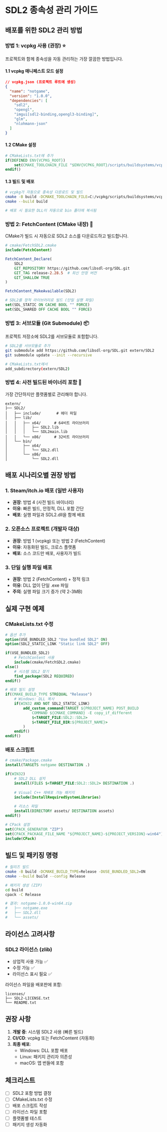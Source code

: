 # SDL2 종속성 관리 가이드

## 배포를 위한 SDL2 관리 방법

### 방법 1: vcpkg 사용 (권장) ⭐
프로젝트와 함께 종속성을 자동 관리하는 가장 깔끔한 방법입니다.

#### 1.1 vcpkg 매니페스트 모드 설정
```json
// vcpkg.json (프로젝트 루트에 생성)
{
  "name": "notgame",
  "version": "1.0.0",
  "dependencies": [
    "sdl2",
    "opengl",
    "imgui[sdl2-binding,opengl3-binding]",
    "glm",
    "nlohmann-json"
  ]
}
```

#### 1.2 CMake 설정
```cmake
# CMakeLists.txt에 추가
if(DEFINED ENV{VCPKG_ROOT})
    set(CMAKE_TOOLCHAIN_FILE "$ENV{VCPKG_ROOT}/scripts/buildsystems/vcpkg.cmake")
endif()
```

#### 1.3 빌드 및 배포
```bash
# vcpkg가 자동으로 종속성 다운로드 및 빌드
cmake -B build -DCMAKE_TOOLCHAIN_FILE=C:/vcpkg/scripts/buildsystems/vcpkg.cmake
cmake --build build

# 배포 시 필요한 DLL이 자동으로 bin 폴더에 복사됨
```

### 방법 2: FetchContent (CMake 내장) 🔧
CMake가 빌드 시 자동으로 SDL2 소스를 다운로드하고 빌드합니다.

```cmake
# cmake/FetchSDL2.cmake
include(FetchContent)

FetchContent_Declare(
    SDL2
    GIT_REPOSITORY https://github.com/libsdl-org/SDL.git
    GIT_TAG release-2.28.5  # 최신 안정 버전
    GIT_SHALLOW TRUE
)

FetchContent_MakeAvailable(SDL2)

# SDL2를 정적 라이브러리로 빌드 (단일 실행 파일)
set(SDL_STATIC ON CACHE BOOL "" FORCE)
set(SDL_SHARED OFF CACHE BOOL "" FORCE)
```

### 방법 3: 서브모듈 (Git Submodule) 📦
프로젝트 저장소에 SDL2를 서브모듈로 포함합니다.

```bash
# SDL2를 서브모듈로 추가
git submodule add https://github.com/libsdl-org/SDL.git extern/SDL2
git submodule update --init --recursive

# CMakeLists.txt에서
add_subdirectory(extern/SDL2)
```

### 방법 4: 사전 빌드된 바이너리 포함 📁
가장 간단하지만 플랫폼별로 관리해야 합니다.

```
extern/
├── SDL2/
│   ├── include/       # 헤더 파일
│   ├── lib/
│   │   ├── x64/      # 64비트 라이브러리
│   │   │   ├── SDL2.lib
│   │   │   └── SDL2main.lib
│   │   └── x86/      # 32비트 라이브러리
│   └── bin/
│       ├── x64/
│       │   └── SDL2.dll
│       └── x86/
│           └── SDL2.dll
```

## 배포 시나리오별 권장 방법

### 1. Steam/itch.io 배포 (일반 사용자)
- **권장**: 방법 4 (사전 빌드 바이너리)
- **이유**: 빠른 빌드, 안정적, DLL 포함 간단
- **배포**: 실행 파일과 SDL2.dll을 함께 배포

### 2. 오픈소스 프로젝트 (개발자 대상)
- **권장**: 방법 1 (vcpkg) 또는 방법 2 (FetchContent)
- **이유**: 자동화된 빌드, 크로스 플랫폼
- **배포**: 소스 코드만 배포, 사용자가 빌드

### 3. 단일 실행 파일 배포
- **권장**: 방법 2 (FetchContent) + 정적 링크
- **이유**: DLL 없이 단일 .exe 파일
- **주의**: 실행 파일 크기 증가 (약 2-3MB)

## 실제 구현 예제

### CMakeLists.txt 수정
```cmake
# 옵션 추가
option(USE_BUNDLED_SDL2 "Use bundled SDL2" ON)
option(SDL2_STATIC_LINK "Static link SDL2" OFF)

if(USE_BUNDLED_SDL2)
    # FetchContent 사용
    include(cmake/FetchSDL2.cmake)
else()
    # 시스템 SDL2 찾기
    find_package(SDL2 REQUIRED)
endif()

# 배포 빌드 설정
if(CMAKE_BUILD_TYPE STREQUAL "Release")
    # Windows: DLL 복사
    if(WIN32 AND NOT SDL2_STATIC_LINK)
        add_custom_command(TARGET ${PROJECT_NAME} POST_BUILD
            COMMAND ${CMAKE_COMMAND} -E copy_if_different
            $<TARGET_FILE:SDL2::SDL2>
            $<TARGET_FILE_DIR:${PROJECT_NAME}>
        )
    endif()
endif()
```

### 배포 스크립트
```cmake
# cmake/Package.cmake
install(TARGETS notgame DESTINATION .)

if(WIN32)
    # SDL2 DLL 설치
    install(FILES $<TARGET_FILE:SDL2::SDL2> DESTINATION .)
    
    # Visual C++ 재배포 가능 패키지
    include(InstallRequiredSystemLibraries)
    
    # 리소스 파일
    install(DIRECTORY assets/ DESTINATION assets)
endif()

# CPack 설정
set(CPACK_GENERATOR "ZIP")
set(CPACK_PACKAGE_FILE_NAME "${PROJECT_NAME}-${PROJECT_VERSION}-win64")
include(CPack)
```

## 빌드 및 패키징 명령

```bash
# 릴리즈 빌드
cmake -B build -DCMAKE_BUILD_TYPE=Release -DUSE_BUNDLED_SDL2=ON
cmake --build build --config Release

# 패키지 생성 (ZIP)
cd build
cpack -C Release

# 결과: notgame-1.0.0-win64.zip
#   ├── notgame.exe
#   ├── SDL2.dll
#   └── assets/
```

## 라이선스 고려사항

### SDL2 라이선스 (zlib)
- 상업적 사용 가능 ✅
- 수정 가능 ✅
- 라이선스 표시 필요 ✅

라이선스 파일을 배포판에 포함:
```
licenses/
├── SDL2-LICENSE.txt
└── README.txt
```

## 권장 사항

1. **개발 중**: 시스템 SDL2 사용 (빠른 빌드)
2. **CI/CD**: vcpkg 또는 FetchContent (자동화)
3. **최종 배포**: 
   - Windows: DLL 포함 배포
   - Linux: 패키지 관리자 의존성
   - macOS: 앱 번들에 포함

## 체크리스트

- [ ] SDL2 포함 방법 결정
- [ ] CMakeLists.txt 수정
- [ ] 배포 스크립트 작성
- [ ] 라이선스 파일 포함
- [ ] 플랫폼별 테스트
- [ ] 패키지 생성 자동화